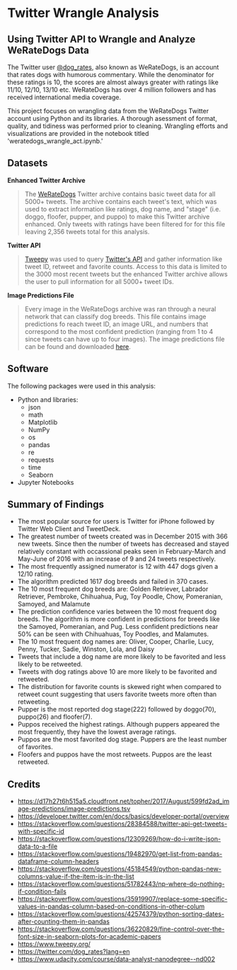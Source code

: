 # Twitter Wrangle Analysis

## Using Twitter API to Wrangle and Analyze WeRateDogs Data
The Twitter user [@dog_rates](https://twitter.com/dog_rates?lang=en), also known as WeRateDogs, is an account that rates dogs with humorous commentary. While the denominator for these ratings is 10, the scores are almost always greater with ratings like 11/10, 12/10, 13/10 etc. WeRateDogs has over 4 million followers and has received international media coverage.

This project focuses on wrangling data from the WeRateDogs Twitter account using Python and its libraries. A thorough asessment of format, quality, and tidiness was performed prior to cleaning. Wrangling efforts and visualizations are provided in the notebook titled 'weratedogs_wrangle_act.ipynb.'

## Datasets
**Enhanced Twitter Archive**

>The [WeRateDogs](https://twitter.com/dog_rates?lang=en) Twitter archive contains basic tweet data for all 5000+ tweets. The archive contains each tweet's text, which was used to extract information like ratings, dog name, and "stage" (i.e. doggo, floofer, pupper, and puppo) to make this Twitter archive enhanced. Only tweets with ratings have been filtered for for this file leaving 2,356 tweets total for this analysis.

**Twitter API**

>[Tweepy](https://www.tweepy.org/) was used to query [Twitter's API](https://developer.twitter.com/en/docs/basics/developer-portal/overview) and gather information like tweet ID, retweet and favorite counts. Access to this data is limited to the 3000 most recent tweets but the enhanced Twitter archive allows the user to pull information for all 5000+ tweet IDs. 

**Image Predictions File**

>Every image in the WeRateDogs archive was ran through a neural network that can classify dog breeds. This file contains  image predictions fo reach tweet ID, an image URL, and numbers that correspond to the most confident prediction (ranging from 1 to 4 since tweets can have up to four images). The image predictions file can be found and downloaded [here](https://d17h27t6h515a5.cloudfront.net/topher/2017/August/599fd2ad_image-predictions/image-predictions.tsv).

## Software
The following packages were used in this analysis:
* Python and libraries:
  * json
  * math
  * Matplotlib
  * NumPy
  * os
  * pandas
  * re
  * requests
  * time
  * Seaborn
* Jupyter Notebooks

## Summary of Findings
* The most popular source for users is Twitter for iPhone followed by Twitter Web Client and TweetDeck.
* The greatest number of tweets created was in December 2015 with 366 new tweets. Since then the number of tweets has decreased and stayed relatively constant with occassional peaks seen in February-March and May-June of 2016 with an increase of 9 and 24 tweets respectively.
* The most frequently assigned numerator is 12 with 447 dogs given a 12/10 rating.
* The algorithm predicted 1617 dog breeds and failed in 370 cases.
* The 10 most frequent dog breeds are: Golden Retriever, Labrador Retriever, Pembroke, Chihuahua, Pug, Toy Poodle, Chow, Pomeranian, Samoyed, and Malamute
* The prediction confidence varies between the 10 most frequent dog breeds. The algorithm is more confident in predictions for breeds like the Samoyed, Pomeranian, and Pug. Less confident predictions near 50% can be seen with Chihuahuas, Toy Poodles, and Malamutes.
* The 10 most frequent dog names are: Oliver, Cooper, Charlie, Lucy, Penny, Tucker, Sadie, Winston, Lola, and Daisy
* Tweets that include a dog name are more likely to be favorited and less likely to be retweeted.
* Tweets with dog ratings above 10 are more likely to be favorited and retweeted.
* The distribution for favorite counts is skewed right when compared to retweet count suggesting that users favorite tweets more often than retweeting.
* Pupper is the most reported dog stage(222) followed by doggo(70), puppo(26) and floofer(7).
* Puppos received the highest ratings. Although puppers appeared the most frequently, they have the lowest average ratings.
* Puppos are the most favorited dog stage. Puppers are the least number of favorites.
* Floofers and puppos have the most retweets. Puppos are the least retweeted.

## Credits
* https://d17h27t6h515a5.cloudfront.net/topher/2017/August/599fd2ad_image-predictions/image-predictions.tsv
* https://developer.twitter.com/en/docs/basics/developer-portal/overview
* https://stackoverflow.com/questions/28384588/twitter-api-get-tweets-with-specific-id
* https://stackoverflow.com/questions/12309269/how-do-i-write-json-data-to-a-file
* https://stackoverflow.com/questions/19482970/get-list-from-pandas-dataframe-column-headers
* https://stackoverflow.com/questions/45184549/python-pandas-new-columns-value-if-the-item-is-in-the-list
* https://stackoverflow.com/questions/51782443/np-where-do-nothing-if-condition-fails
* https://stackoverflow.com/questions/35919907/replace-some-specific-values-in-pandas-column-based-on-conditions-in-other-colum
* https://stackoverflow.com/questions/42574379/python-sorting-dates-after-counting-them-in-pandas
* https://stackoverflow.com/questions/36220829/fine-control-over-the-font-size-in-seaborn-plots-for-academic-papers
* https://www.tweepy.org/
* https://twitter.com/dog_rates?lang=en
* https://www.udacity.com/course/data-analyst-nanodegree--nd002
